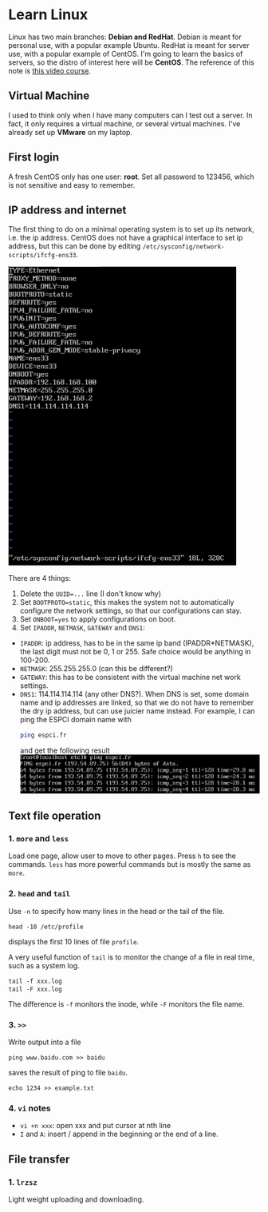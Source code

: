# Learn Linux

Linux has two main branches: **Debian and RedHat**. Debian is meant for personal use, with a popular example Ubuntu. RedHat is meant for server use, with a popular example of CentOS. I'm going to learn the basics of servers, so the distro of interest here will be **CentOS**. The reference of this note is [this video course](https://www.bilibili.com/video/BV1zL411T7YY).

## Virtual Machine

I used to think only when I have many computers can I test out a server. In fact, it only requires a virtual machine, or several virtual machines. I've already set up **VMware** on my laptop.

## First login

A fresh CentOS only has one user: **root**. Set all password to 123456, which is not sensitive and easy to remember.

## IP address and internet
The first thing to do on a minimal operating system is to set up its network, i.e. the ip address. CentOS does not have a graphical interface to set ip address, but this can be done by editing `/etc/sysconfig/network-scripts/ifcfg-ens33`.

![](img/Screenshot_2021-12-24_205559.png)

There are 4 things:

1. Delete the `UUID=...` line (I don't know why)
2. Set `BOOTPROTO=static`, this makes the system not to automatically configure the network settings, so that our configurations can stay.
3. Set `ONBOOT=yes` to apply configurations on boot.
4. Set `IPADDR`, `NETMASK`, `GATEWAY` and `DNS1`:
  - `IPADDR`: ip address, has to be in the same ip band (IPADDR*NETMASK), the last digit must not be 0, 1 or 255. Safe choice would be anything in 100-200.
  - `NETMASK`: 255.255.255.0 (can this be different?)
  - `GATEWAY`: this has to be consistent with the virtual machine net work settings.
  - `DNS1`: 114.114.114.114 (any other DNS?). When DNS is set, some domain name and ip addresses are linked, so that we do not have to remember the dry ip address, but can use juicier name instead. For example, I can ping the ESPCI domain name with
    ```bash
    ping espci.fr
    ```
    and get the following result
    ![](img/Screenshot-2021-12-24-224629.png)

## Text file operation
### 1. `more` and `less`
Load one page, allow user to move to other pages. Press `h` to see the commands. `less` has more powerful commands but is mostly the same as `more`.
### 2. `head` and `tail`
Use `-n` to specify how many lines in the head or the tail of the file.
```
head -10 /etc/profile
```
displays the first 10 lines of file `profile`.

A very useful function of `tail` is to monitor the change of a file in real time, such as a system log.
```
tail -f xxx.log
tail -F xxx.log
```
The difference is `-f` monitors the inode, while `-F` monitors the file name.

### 3. `>>`
Write output into a file
```
ping www.baidu.com >> baidu
```
saves the result of ping to file `baidu`.
```
echo 1234 >> example.txt
```

### 4. `vi` notes
- `vi +n xxx`: open xxx and put cursor at nth line
- `I` and `A`: insert / append in the beginning or the end of a line.

## File transfer
### 1. `lrzsz`
Light weight uploading and downloading.
